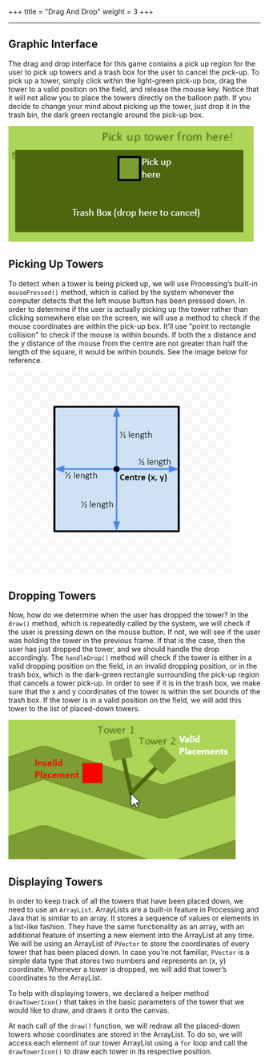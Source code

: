 +++
title = "Drag And Drop"
weight = 3
+++

---

## Graphic Interface
The drag and drop interface for this game contains a pick up region for the user to pick up towers and a trash box for the user to cancel the pick-up. To pick up a tower, simply click within the light-green pick-up box, drag the tower to a valid position on the field, and release the mouse key. Notice that it will not allow you to place the towers directly on the balloon path. If you decide to change your mind about picking up the tower, just drop it in the trash bin, the dark green rectangle around the pick-up box.

![Interface](/img/Interface-Demo.png)

## Picking Up Towers
To detect when a tower is being picked up, we will use Processing’s built-in `mousePressed()` method, which is called by the system whenever the computer detects that the left mouse button has been pressed down. In order to determine if the user is actually picking up the tower rather than clicking somewhere else on the screen, we will use a method to check if the mouse coordinates are within the pick-up box. It’ll use "point to rectangle collision" to check if the mouse is within bounds. If both the x distance and the y distance of the mouse from the centre are not greater than half the length of the square, it would be within bounds. See the image below for reference.

![Collision](/img/Square-Point-Collision.png)

## Dropping Towers
Now, how do we determine when the user has dropped the tower? In the `draw()` method, which is repeatedly called by the system, we will check if the user is pressing down on the mouse button. If not, we will see if the user was holding the tower in the previous frame. If that is the case, then the user has just dropped the tower, and we should handle the drop accordingly. The `handleDrop()` method will check if the tower is either in a valid dropping position on the field, in an invalid dropping position, or in the trash box, which is the dark-green rectangle surrounding the pick-up region that cancels a tower pick-up. In order to see if it is in the trash box, we make sure that the x and y coordinates of the tower is within the set bounds of the trash box. If the tower is in a valid position on the field, we will add this tower to the list of placed-down towers.

![Placement](/img/Illegal-Tower-Placement.png)

## Displaying Towers
In order to keep track of all the towers that have been placed down, we need to use an `ArrayList`. ArrayLists are a built-in feature in Processing and Java that is similar to an array. It stores a sequence of values or elements in a list-like fashion. They have the same functionality as an array, with an additional feature of inserting a new element into the ArrayList at any time. We will be using an ArrayList of `PVector` to store the coordinates of every tower that has been placed down. In case you’re not familiar, `PVector` is a simple data type that stores two numbers and represents an (x, y) coordinate. Whenever a tower is dropped, we will add that tower’s coordinates to the ArrayList.

To help with displaying towers, we declared a helper method `drawTowerIcon()` that takes in the basic parameters of the tower that we would like to draw, and draws it onto the canvas.

At each call of the `draw()` function, we will redraw all the placed-down towers whose coordinates are stored in the ArrayList. To do so, we will access each element of our tower ArrayList using a `for` loop and call the `drawTowerIcon()` to draw each tower in its respective position.